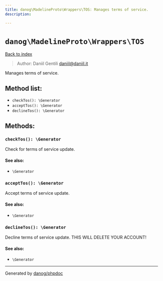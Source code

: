 ```yaml
---
title: danog\MadelineProto\Wrappers\TOS: Manages terms of service.
description: 

---
```

# `danog\MadelineProto\Wrappers\TOS`
[Back to index](../../../index.md)

> Author: Daniil Gentili <daniil@daniil.it>  
  

Manages terms of service.  




## Method list:
* `checkTos(): \Generator`
* `acceptTos(): \Generator`
* `declineTos(): \Generator`

## Methods:
### `checkTos(): \Generator`

Check for terms of service update.


#### See also: 
* `\Generator`




### `acceptTos(): \Generator`

Accept terms of service update.


#### See also: 
* `\Generator`




### `declineTos(): \Generator`

Decline terms of service update.
THIS WILL DELETE YOUR ACCOUNT!

#### See also: 
* `\Generator`




---
Generated by [danog/phpdoc](https://phpdoc.daniil.it)
